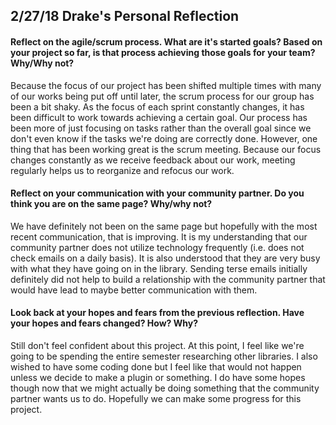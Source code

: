 ## 2/27/18 Drake's Personal Reflection

#### Reflect on the agile/scrum process. What are it's started goals? Based on your project so far, is that process achieving those goals for your team? Why/Why not?

Because the focus of our project has been shifted multiple times with many of our works being put off until later, the scrum process for our group has been a bit shaky. As the focus of each sprint constantly changes, it has been difficult to work towards achieving a certain goal. Our process has been more of just focusing on tasks rather than the overall goal since we don't even know if the tasks we're doing are correctly done. However, one thing that has been working great is the scrum meeting. Because our focus changes constantly as we receive feedback about our work, meeting regularly helps us to reorganize and refocus our work.

#### Reflect on your communication with your community partner. Do you think you are on the same page? Why/why not?

We have definitely not been on the same page but hopefully with the most recent communication, that is improving. It is my understanding that our community partner does not utilize technology frequently (i.e. does not check emails on a daily basis).
It is also understood that they are very busy with what they have going on in the library. Sending terse emails initially definitely did not help to build a relationship with the community partner that would have lead to maybe better communication with them.

#### Look back at your hopes and fears from the previous reflection. Have your hopes and fears changed? How? Why?

Still don't feel confident about this project. At this point, I feel like we're going to be spending the entire semester researching other libraries. I also wished to have some coding done but I feel like that would not happen unless we decide to make a plugin or something. I do have some hopes though now that we might actually be doing something that the community partner wants us to do. Hopefully we can make some progress for this project.
